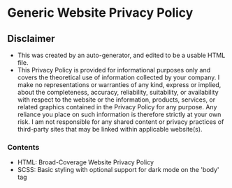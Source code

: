 # Generic Website Privacy Policy

<h2>Disclaimer</h2>
<ul>
  <li>
    This was created by an auto-generator, and edited to be a usable HTML file.
  </li>
  <li>
    This Privacy Policy is provided for informational purposes only and covers the theoretical use of information collected by your company. I make no representations or warranties of any kind, express or implied, about the completeness, accuracy, reliability, suitability, or availability with respect to the website or the information, products, services, or related graphics contained in the Privacy Policy for any purpose. Any reliance you place on such information is therefore strictly at your own risk. I am not responsible for any shared content or privacy practices of third-party sites that may be linked within applicable website(s).
  </li>
</ul>

<h3>Contents</h3>
<ul>
  <li>
    HTML: Broad-Coverage Website Privacy Policy
  </li>
  <li>
    SCSS: Basic styling with optional support for dark mode on the 'body' tag
  </li>
</ul>
